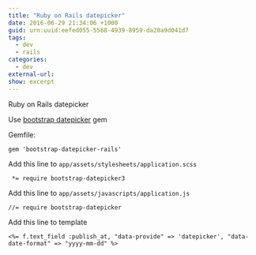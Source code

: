 ```yaml
--- 
title: "Ruby on Rails datepicker"
date: 2016-06-29 21:34:06 +1000
guid: urn:uuid:eefed055-5568-4939-8959-da20a9d041d7
tags:
  - dev
  - rails
categories:
  - dev
external-url: 
show: excerpt
---
```


Ruby on Rails datepicker

Use [bootstrap datepicker](https://github.com/Nerian/bootstrap-datepicker-rails) gem

Gemfile:

`gem 'bootstrap-datepicker-rails'`

Add this line to `app/assets/stylesheets/application.scss`

` *= require bootstrap-datepicker3`

Add this line to `app/assets/javascripts/application.js`

`//= require bootstrap-datepicker`

Add this line to template

`<%= f.text_field :publish_at, "data-provide" => 'datepicker', "data-date-format" => "yyyy-mm-dd" %>`


